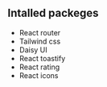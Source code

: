 ## Intalled packeges
+ React router
+ Tailwind css
+ Daisy UI
+ React toastify
+ React rating
+ React icons